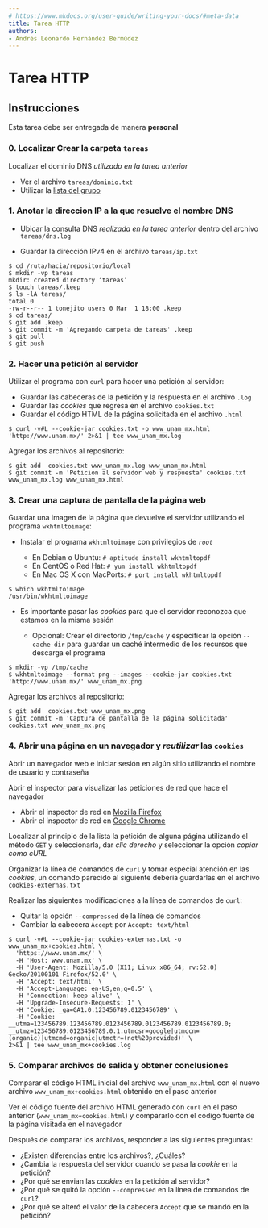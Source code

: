 ```yaml
---
# https://www.mkdocs.org/user-guide/writing-your-docs/#meta-data
title: Tarea HTTP
authors:
- Andrés Leonardo Hernández Bermúdez
---
```


# Tarea HTTP

## Instrucciones

Esta tarea debe ser entregada de manera **personal**

### 0. Localizar Crear la carpeta `tareas`

Localizar el dominio DNS _utilizado en la tarea anterior_

  + Ver el archivo `tareas/dominio.txt`
  + Utilizar la [lista del grupo][ListaRedes]

### 1. Anotar la direccion IP a la que resuelve el nombre DNS

+ Ubicar la consulta DNS _realizada en la tarea anterior_ dentro del archivo `tareas/dns.log`

+ Guardar la dirección IPv4 en el archivo `tareas/ip.txt`

```
$ cd /ruta/hacia/repositorio/local
$ mkdir -vp tareas
mkdir: created directory ‘tareas’
$ touch tareas/.keep
$ ls -lA tareas/
total 0
-rw-r--r-- 1 tonejito users 0 Mar  1 18:00 .keep
$ cd tareas/
$ git add .keep
$ git commit -m 'Agregando carpeta de tareas' .keep
$ git pull
$ git push
```

### 2. Hacer una petición al servidor 

Utilizar el programa con `curl` para hacer una petición al servidor:

+ Guardar las cabeceras de la petición y la respuesta en el archivo `.log`
+ Guardar las _cookies_ que regresa en el archivo `cookies.txt`
+ Guardar el código HTML de la página solicitada en el archivo `.html`

```
$ curl -v#L --cookie-jar cookies.txt -o www_unam_mx.html 'http://www.unam.mx/' 2>&1 | tee www_unam_mx.log
```

Agregar los archivos al repositorio:

```
$ git add  cookies.txt www_unam_mx.log www_unam_mx.html
$ git commit -m 'Peticion al servidor web y respuesta' cookies.txt www_unam_mx.log www_unam_mx.html
```

### 3. Crear una captura de pantalla de la página web

Guardar una imagen de la página que devuelve el servidor utilizando el programa `wkhtmltoimage`:

+ Instalar el programa `wkhtmltoimage` con privilegios de _`root`_

  * En Debian o Ubuntu: `# aptitude install wkhtmltopdf`
  * En CentOS o Red Hat: `# yum install wkhtmltopdf`
  * En Mac OS X con MacPorts: `# port install wkhtmltopdf`

```
$ which wkhtmltoimage
/usr/bin/wkhtmltoimage
```

+ Es importante pasar las _cookies_ para que el servidor reconozca que estamos en la misma sesión

  * Opcional: Crear el directorio `/tmp/cache` y especificar la opción `--cache-dir` para guardar un caché intermedio de los recursos que descarga el programa

```
$ mkdir -vp /tmp/cache
$ wkhtmltoimage --format png --images --cookie-jar cookies.txt 'http://www.unam.mx/' www_unam_mx.png
```

Agregar los archivos al repositorio:

```
$ git add  cookies.txt www_unam_mx.png
$ git commit -m 'Captura de pantalla de la página solicitada' cookies.txt www_unam_mx.png
```

### 4. Abrir una página en un navegador y _reutilizar_ las `cookies`

Abrir un navegador web e iniciar sesión en algún sitio utilizando el nombre de usuario y contraseña

Abrir el inspector para visualizar las peticiones de red que hace el navegador

  + Abrir el inspector de red en [Mozilla Firefox][Inspector-Red-Firefox]
  + Abrir el inspector de red en [Google Chrome][Inspector-Red-Chrome]

Localizar al principio de la lista la petición de alguna página utilizando el método `GET` y seleccionarla, dar _clic derecho_ y seleccionar la opción _copiar como cURL_

Organizar la línea de comandos de `curl` y tomar especial atención en las _cookies_, un comando parecido al siguiente debería guardarlas en el archivo `cookies-externas.txt`

Realizar las siguientes modificaciones a la línea de comandos de `curl`:

  + Quitar la opción `--compressed` de la línea de comandos
  + Cambiar la cabecera `Accept` por `Accept: text/html`

```
$ curl -v#L --cookie-jar cookies-externas.txt -o www_unam_mx+cookies.html \
  'https://www.unam.mx/' \
  -H 'Host: www.unam.mx' \
  -H 'User-Agent: Mozilla/5.0 (X11; Linux x86_64; rv:52.0) Gecko/20100101 Firefox/52.0' \
  -H 'Accept: text/html' \
  -H 'Accept-Language: en-US,en;q=0.5' \
  -H 'Connection: keep-alive' \
  -H 'Upgrade-Insecure-Requests: 1' \
  -H 'Cookie: _ga=GA1.0.123456789.0123456789' \
  -H 'Cookie: __utma=123456789.123456789.0123456789.0123456789.0123456789.0; __utmz=123456789.0123456789.0.1.utmcsr=google|utmccn=(organic)|utmcmd=organic|utmctr=(not%20provided)' \
2>&1 | tee www_unam_mx+cookies.log
```

### 5. Comparar archivos de salida y obtener conclusiones

Comparar el código HTML inicial del archivo `www_unam_mx.html` con el nuevo archivo `www_unam_mx+cookies.html` obtenido en el paso anterior

Ver el código fuente del archivo HTML generado con `curl` en el paso anterior (`www_unam_mx+cookies.html`) y compararlo con el código fuente de la página visitada en el navegador

Después de comparar los archivos, responder a las siguientes preguntas:

  + ¿Existen diferencias entre los archivos?, ¿Cuáles?
  + ¿Cambia la respuesta del servidor cuando se pasa la _cookie_ en la petición?
  + ¿Por qué se envian las _cookies_ en la petición al servidor?
  + ¿Por qué se quitó la opción `--compressed` en la línea de comandos de `curl`?
  + ¿Por qué se alteró el valor de la cabecera `Accept` que se mandó en la petición?

[ListaRedes]: http://tinyurl.com/ListaRedes-2019-2 "Lista Redes Semestre 2019-2"
[Inspector-Red-Firefox]: https://developer.mozilla.org/en-US/docs/Tools/Network_Monitor "Abrir el inspector de red en Mozilla Firefox"
[Inspector-Red-Chrome]: https://developer.chrome.com/devtools#improving-network-performance "Abrir el inspector de red en Google Chrome"
